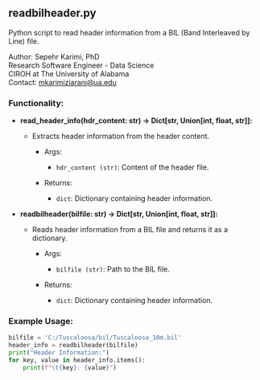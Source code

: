 ## readbilheader.py

Python script to read header information from a BIL (Band Interleaved by Line) file.

Author: Sepehr Karimi, PhD  
Research Software Engineer - Data Science  
CIROH at The University of Alabama  
Contact: mkarimiziarani@ua.edu

### Functionality:

- **read_header_info(hdr_content: str) -> Dict[str, Union[int, float, str]]:**
  - Extracts header information from the header content.
  
    - Args:
      - `hdr_content (str)`: Content of the header file.
      
    - Returns:
      - `dict`: Dictionary containing header information.

- **readbilheader(bilfile: str) -> Dict[str, Union[int, float, str]]:**
  - Reads header information from a BIL file and returns it as a dictionary.
  
    - Args:
      - `bilfile (str)`: Path to the BIL file.
      
    - Returns:
      - `dict`: Dictionary containing header information.

### Example Usage:
```python
bilfile = 'C:/Tuscaloosa/bil/Tuscaloosa_10m.bil'
header_info = readbilheader(bilfile)
print("Header Information:")
for key, value in header_info.items():
    print(f"\t{key}: {value}")
